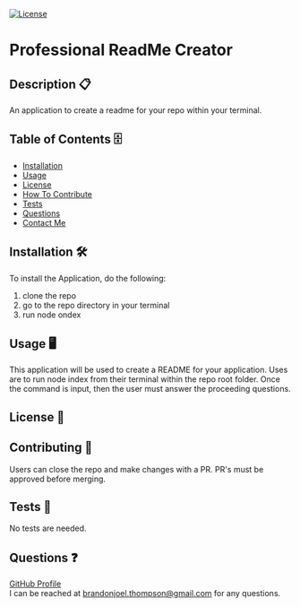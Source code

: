 
  [![License](https://img.shields.io/badge/license-MIT-green)](./LICENSE)
  # Professional ReadMe Creator
  ## Description 📋 
  An application to create a readme for your repo within your terminal. 
  ## Table of Contents 🗄️ 
 - [Installation](#Installation)
 - [Usage](#Usage)
 - [License](#License)
 - [How To Contribute](#HowToContribute)
 - [Tests](#Tests)
 - [Questions](#Questions)
 - [Contact Me](#ContactMe)
  ## Installation 🛠️ 
  To install the Application, do the following:
  1. clone the repo
  2. go to the repo directory in your terminal
  3. run node ondex
  ## Usage 🖥️ 
  This application will be used to create a README for your application.
  Uses are to run node index from their terminal within the repo root folder. 
  Once the command is input, then the user must answer the proceeding questions. 
  ## License 🔐  
  ## Contributing 📝 
  Users can close the repo and make changes with a PR. PR's must be approved before merging. 
  ## Tests 🧮
  No tests are needed.
  ## Questions ❓
  [GitHub Profile](github.com/bjthompson/)  
   I can be reached at brandonjoel.thompson@gmail.com for any questions.
